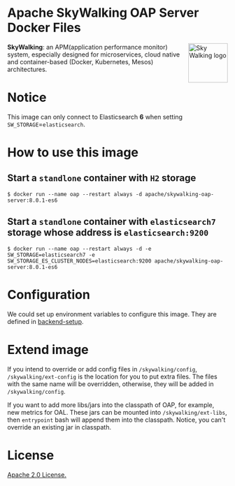 # Apache SkyWalking OAP Server Docker Files

<img src="http://skywalking.apache.org/assets/logo.svg" alt="Sky Walking logo" height="90px" align="right" />

**SkyWalking**: an APM(application performance monitor) system, especially designed for 
microservices, cloud native and container-based (Docker, Kubernetes, Mesos) architectures.

# Notice

This image can only connect to Elasticsearch **6** when setting `SW_STORAGE`=`elasticsearch`.

# How to use this image

## Start a `standlone` container with `H2` storage

```shell
$ docker run --name oap --restart always -d apache/skywalking-oap-server:8.0.1-es6
```

## Start a `standlone` container with `elasticsearch7` storage whose address is `elasticsearch:9200`

```shell
$ docker run --name oap --restart always -d -e SW_STORAGE=elasticsearch7 -e SW_STORAGE_ES_CLUSTER_NODES=elasticsearch:9200 apache/skywalking-oap-server:8.0.1-es6
```

# Configuration

We could set up environment variables to configure this image. They are defined in [backend-setup](https://github.com/apache/skywalking/blob/v8.0.1/docs/en/setup/backend/backend-setup.md).

# Extend image

If you intend to override or add config files in `/skywalking/config`, `/skywalking/ext-config` is the location for you to put extra files.
The files with the same name will be overridden, otherwise, they will be added in `/skywalking/config`.

If you want to add more libs/jars into the classpath of OAP, for example, new metrics for OAL. These jars can be mounted into `/skywalking/ext-libs`, then
`entrypoint` bash will append them into the classpath. Notice, you can't override an existing jar in classpath.

# License
[Apache 2.0 License.](/LICENSE)
